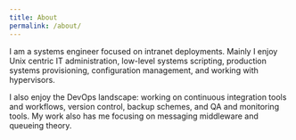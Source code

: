 ```yaml
---
title: About
permalink: /about/
---
```


I am a systems engineer focused on intranet deployments. Mainly I enjoy Unix
centric IT administration, low-level systems scripting, production systems
provisioning, configuration management, and working with hypervisors.

I also enjoy the DevOps landscape: working on continuous integration tools and
workflows, version control, backup schemes, and QA and monitoring tools. My
work also has me focusing on messaging middleware and queueing theory.
